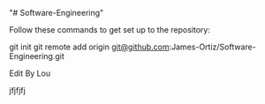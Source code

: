 "# Software-Engineering"

Follow these commands to get set up to the repository:

git init
git remote add origin git@github.com:James-Ortiz/Software-Engineering.git 

Edit By Lou

jfjfjfj